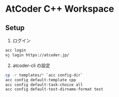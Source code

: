 # AtCoder C++ Workspace

## Setup

1. ログイン

```bash
acc login
oj login https://atcoder.jp/
```

2. atcoder-cli の設定

```bash
cp -r templates/* `acc config-dir`
acc config default-template cpp
acc config default-task-choice all
acc config default-test-dirname-format test
```
